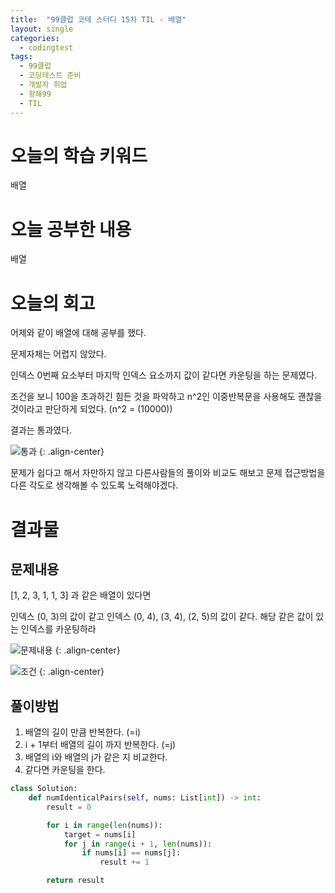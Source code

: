 ```yaml
---
title:  "99클럽 코테 스터디 15차 TIL - 배열"
layout: single
categories:
  - codingtest
tags:
  - 99클럽
  - 코딩테스트 준비
  - 개발자 취업
  - 항해99
  - TIL
---
```


# 오늘의 학습 키워드 
배열

# 오늘 공부한 내용
배열

# 오늘의 회고
어제와 같이 배열에 대해 공부를 했다.

문제자체는 어렵지 않았다.

인덱스 0번째 요소부터 마지막 인덱스 요소까지 값이 같다면 카운팅을 하는 문제였다.

조건을 보니 100을 초과하긴 힘든 것을 파악하고 n^2인 이중반복문을 사용해도 괜찮을 것이라고 판단하게 되었다. (n^2 = (10000))



결과는 통과였다.

![통과](https://github.com/kimhyunso/kimhyunso.github.io/assets/87798982/dd509646-047b-40e5-9a01-631bd2083ad0)
{: .align-center}

문제가 쉽다고 해서 자만하지 않고 다른사람들의 풀이와 비교도 해보고 문제 접근방법을 다른 각도로 생각해볼 수 있도록 노력해야겠다.

# 결과물
## 문제내용

[1, 2, 3, 1, 1, 3] 과 같은 배열이 있다면

인덱스 (0, 3)의 값이 같고 인덱스 (0, 4), (3, 4), (2, 5)의 값이 같다. 해당 같은 값이 있는 인덱스를 카운팅하라

![문제내용](https://github.com/kimhyunso/kimhyunso.github.io/assets/87798982/caeeee05-a548-47ce-adfc-4395a62023f5)
{: .align-center}

![조건](https://github.com/kimhyunso/kimhyunso.github.io/assets/87798982/a732d6a6-ded4-46b5-b9e1-b516425291c6)
{: .align-center}


## 풀이방법
1. 배열의 길이 만큼 반복한다. (=i)
2. i + 1부터 배열의 길이 까지 반복한다. (=j)
3. 배열의 i와 배열의 j가 같은 지 비교한다.
4. 같다면 카운팅을 한다.

```python
class Solution:
    def numIdenticalPairs(self, nums: List[int]) -> int:
        result = 0

        for i in range(len(nums)):
            target = nums[i]
            for j in range(i + 1, len(nums)):
                if nums[i] == nums[j]:
                    result += 1

        return result        
```



